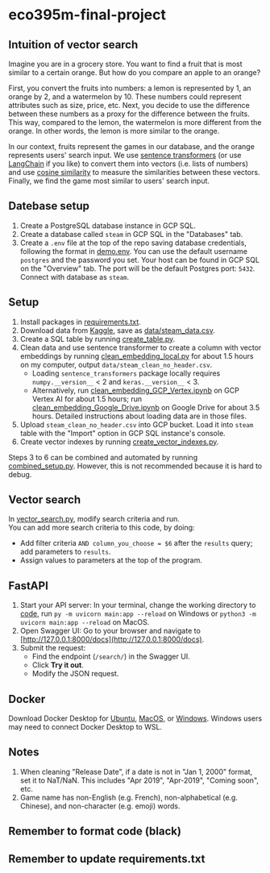 # eco395m-final-project

## Intuition of vector search
Imagine you are in a grocery store. You want to find a fruit that is most similar to a certain orange. But how do you compare an apple to an orange?

First, you convert the fruits into numbers: a lemon is represented by 1, an orange by 2, and a watermelon by 10. These numbers could represent attributes such as size, price, etc. Next, you decide to use the difference between these numbers as a proxy for the difference between the fruits. This way, compared to the lemon, the watermelon is more different from the orange. In other words, the lemon is more similar to the orange.

In our context, fruits represent the games in our database, and the orange represents users' search input. We use [sentence transformers](https://sbert.net) (or use [LangChain](https://python.langchain.com/docs) if you like) to convert them into vectors (i.e. lists of numbers) and use [cosine similarity](https://en.wikipedia.org/wiki/Cosine_similarity) to measure the similarities between these vectors. Finally, we find the game most similar to users' search input.

## Datebase setup
1. Create a PostgreSQL database instance in GCP SQL.
2. Create a database called `steam` in GCP SQL in the "Databases" tab.
3. Create a `.env` file at the top of the repo saving database credentials, following the format in [demo.env](demo.env). You can use the default username `postgres` and the password you set. Your host can be found in GCP SQL on the "Overview" tab. The port will be the default Postgres port: `5432`. Connect with database as `steam`.

## Setup
1. Install packages in [requirements.txt](requirements.txt).
2. Download data from [Kaggle](https://www.kaggle.com/datasets/nikatomashvili/steam-games-dataset), save as [data/steam_data.csv](data/steam_data.csv).
3. Create a SQL table by running [create_table.py](setup/create_table.py).
4. Clean data and use sentence transformer to create a column with vector embeddings by running [clean_embedding_local.py](setup/clean_embedding_local.py) for about 1.5 hours on my computer, output `data/steam_clean_no_header.csv`.
    - Loading `sentence_transformers` package locally requires `numpy.__version__` < 2 and `keras.__version__` < 3.
    - Alternatively, run [clean_embedding_GCP_Vertex.ipynb](setup/clean_embedding_GCP_Vertex.ipynb) on GCP Vertex AI for about 1.5 hours; run [clean_embedding_Google_Drive.ipynb](setup/clean_embedding_Google_Drive.ipynb) on Google Drive for about 3.5 hours. Detailed instructions about loading data are in those files.
5. Upload `steam_clean_no_header.csv` into GCP bucket. Load it into `steam` table with the "Import" option in GCP SQL instance's console.
6. Create vector indexes by running [create_vector_indexes.py](setup/create_vector_indexes.py).

Steps 3 to 6 can be combined and automated by running [combined_setup.py](setup/combined_setup.py). However, this is not recommended because it is hard to debug.  

## Vector search
In [vector_search.py](code/vector_search.py), modify search criteria and run.  
You can add more search criteria to this code, by doing:
- Add filter criteria `AND column_you_choose = $6` after the `results` query; add parameters to `results`.
- Assign values to parameters at the top of the program.

## FastAPI
1. Start your API server: In your terminal, change the working directory to [code](code), run `py -m uvicorn main:app --reload` on Windows or `python3 -m uvicorn main:app --reload` on MacOS.
2. Open Swagger UI: Go to your browser and navigate to [http://127.0.0.1:8000/docs](http://127.0.0.1:8000/docs).
3. Submit the request:
    - Find the endpoint (`/search/`) in the Swagger UI.
    - Click **Try it out**.
    - Modify the JSON request.

## Docker
Download Docker Desktop for [Ubuntu](https://docs.docker.com/install/linux/docker-ce/ubuntu/), [MacOS](https://docs.docker.com/docker-for-mac/install/), or [Windows](https://docs.docker.com/docker-for-windows/install/). Windows users may need to connect Docker Desktop to WSL.

## Notes
1. When cleaning "Release Date", if a date is not in "Jan 1, 2000" format, set it to NaT/NaN. This includes "Apr 2019", "Apr-2019", "Coming soon", etc.
2. Game name has non-English (e.g. French), non-alphabetical (e.g. Chinese), and non-character (e.g. emoji) words.

## Remember to format code (black)
## Remember to update requirements.txt
